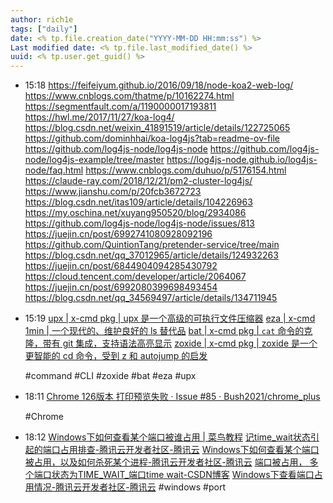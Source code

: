 ```yaml
---
author: rich1e
tags: ["daily"]
date: <% tp.file.creation_date("YYYY-MM-DD HH:mm:ss") %>
Last modified date: <% tp.file.last_modified_date() %>
uuid: <% tp.user.get_guid() %>
---
```


- 15:18 
  https://feifeiyum.github.io/2016/09/18/node-koa2-web-log/
  https://www.cnblogs.com/thatme/p/10162274.html
  https://segmentfault.com/a/1190000017193811
  https://hwl.me/2017/11/27/koa-log4/
  https://blog.csdn.net/weixin_41891519/article/details/122725065
  https://github.com/dominhhai/koa-log4js?tab=readme-ov-file
  https://github.com/log4js-node/log4js-node
  https://github.com/log4js-node/log4js-example/tree/master
  https://log4js-node.github.io/log4js-node/faq.html
  https://www.cnblogs.com/duhuo/p/5176154.html
  https://claude-ray.com/2018/12/21/pm2-cluster-log4js/
  https://www.jianshu.com/p/20fcb3672723
  https://blog.csdn.net/itas109/article/details/104226963
  https://my.oschina.net/xuyang950520/blog/2934086
  https://github.com/log4js-node/log4js-node/issues/813
  https://juejin.cn/post/6992741080928092196
  https://github.com/QuintionTang/pretender-service/tree/main
  https://blog.csdn.net/qq_37012965/article/details/124932263
  https://juejin.cn/post/6844904094285430792
  https://cloud.tencent.com/developer/article/2064067
  https://juejin.cn/post/6992080399698493454
  https://blog.csdn.net/qq_34569497/article/details/134711945
   
- 15:19 
  [upx | x-cmd pkg | upx 是一个高级的可执行文件压缩器](https://cn.x-cmd.com/pkg/upx)
  [eza | x-cmd 1min | 一个现代的、维护良好的 ls 替代品](https://cn.x-cmd.com/1min/eza)
  [bat | x-cmd pkg | `cat` 命令的克隆，带有 git 集成，支持语法高亮显示](https://cn.x-cmd.com/pkg/bat)
  [zoxide | x-cmd pkg | zoxide 是一个更智能的 cd 命令，受到 z 和 autojump 的启发](https://cn.x-cmd.com/pkg/zoxide)
  
  #command #CLI #zoxide #bat #eza #upx  
- 18:11 
  [Chrome 126版本 打印预览失败 · Issue #85 · Bush2021/chrome_plus](https://github.com/Bush2021/chrome_plus/issues/85)
  
  #Chrome  
- 18:12 
  [Windows下如何查看某个端口被谁占用 | 菜鸟教程](https://www.runoob.com/w3cnote/windows-finds-port-usage.html)
  [记time_wait状态引起的端口占用排查-腾讯云开发者社区-腾讯云](https://cloud.tencent.com/developer/article/2167987)
  [Windows下如何查看某个端口被占用，以及如何杀死某个进程-腾讯云开发者社区-腾讯云](https://cloud.tencent.com/developer/article/1731672)
  [端口被占用， 多个端口状态为TIME_WAIT_端口time wait-CSDN博客](https://blog.csdn.net/LMR1314/article/details/121703107)
  [Windows下查看端口占用情况-腾讯云开发者社区-腾讯云](https://cloud.tencent.com/developer/article/1455991)
  #windows #port  